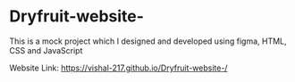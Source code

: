 # Dryfruit-website-
This is a mock project which I designed and developed using figma, HTML, CSS and JavaScript

Website Link: https://vishal-217.github.io/Dryfruit-website-/
